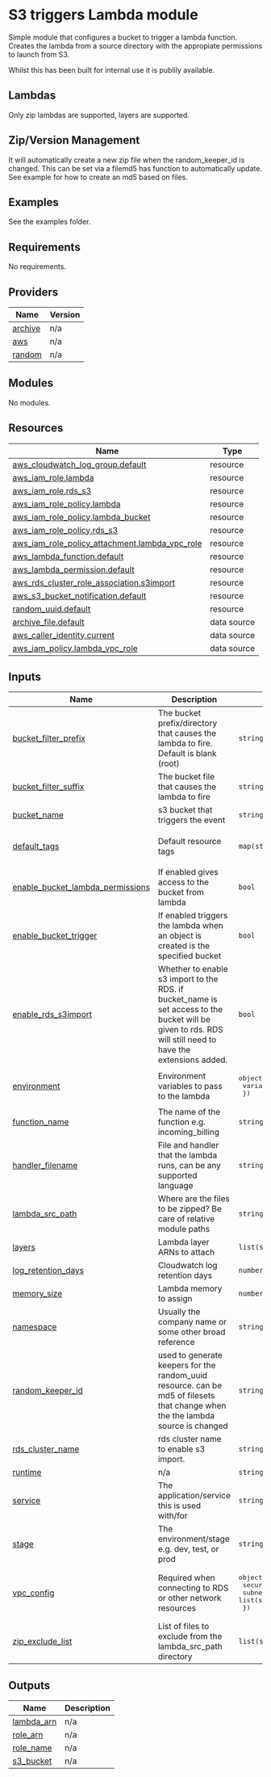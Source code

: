# S3 triggers Lambda module

Simple module that configures a bucket to trigger a lambda function. Creates the lambda from a source directory with the appropiate permissions to launch from S3.

Whilst this has been built for internal use it is publily available. 

## Lambdas
Only zip lambdas are supported, layers are supported. 

## Zip/Version Management
It will automatically create a new zip file when the random_keeper_id is changed. This can be set via a filemd5 has function to automatically update. See example for how to create an md5 based on files.


## Examples
See the examples folder.


<!-- BEGIN_TF_DOCS -->
## Requirements

No requirements.

## Providers

| Name | Version |
|------|---------|
| <a name="provider_archive"></a> [archive](#provider\_archive) | n/a |
| <a name="provider_aws"></a> [aws](#provider\_aws) | n/a |
| <a name="provider_random"></a> [random](#provider\_random) | n/a |

## Modules

No modules.

## Resources

| Name | Type |
|------|------|
| [aws_cloudwatch_log_group.default](https://registry.terraform.io/providers/hashicorp/aws/latest/docs/resources/cloudwatch_log_group) | resource |
| [aws_iam_role.lambda](https://registry.terraform.io/providers/hashicorp/aws/latest/docs/resources/iam_role) | resource |
| [aws_iam_role.rds_s3](https://registry.terraform.io/providers/hashicorp/aws/latest/docs/resources/iam_role) | resource |
| [aws_iam_role_policy.lambda](https://registry.terraform.io/providers/hashicorp/aws/latest/docs/resources/iam_role_policy) | resource |
| [aws_iam_role_policy.lambda_bucket](https://registry.terraform.io/providers/hashicorp/aws/latest/docs/resources/iam_role_policy) | resource |
| [aws_iam_role_policy.rds_s3](https://registry.terraform.io/providers/hashicorp/aws/latest/docs/resources/iam_role_policy) | resource |
| [aws_iam_role_policy_attachment.lambda_vpc_role](https://registry.terraform.io/providers/hashicorp/aws/latest/docs/resources/iam_role_policy_attachment) | resource |
| [aws_lambda_function.default](https://registry.terraform.io/providers/hashicorp/aws/latest/docs/resources/lambda_function) | resource |
| [aws_lambda_permission.default](https://registry.terraform.io/providers/hashicorp/aws/latest/docs/resources/lambda_permission) | resource |
| [aws_rds_cluster_role_association.s3import](https://registry.terraform.io/providers/hashicorp/aws/latest/docs/resources/rds_cluster_role_association) | resource |
| [aws_s3_bucket_notification.default](https://registry.terraform.io/providers/hashicorp/aws/latest/docs/resources/s3_bucket_notification) | resource |
| [random_uuid.default](https://registry.terraform.io/providers/hashicorp/random/latest/docs/resources/uuid) | resource |
| [archive_file.default](https://registry.terraform.io/providers/hashicorp/archive/latest/docs/data-sources/file) | data source |
| [aws_caller_identity.current](https://registry.terraform.io/providers/hashicorp/aws/latest/docs/data-sources/caller_identity) | data source |
| [aws_iam_policy.lambda_vpc_role](https://registry.terraform.io/providers/hashicorp/aws/latest/docs/data-sources/iam_policy) | data source |

## Inputs

| Name | Description | Type | Default | Required |
|------|-------------|------|---------|:--------:|
| <a name="input_bucket_filter_prefix"></a> [bucket\_filter\_prefix](#input\_bucket\_filter\_prefix) | The bucket prefix/directory that causes the lambda to fire. Default is blank (root) | `string` | `""` | no |
| <a name="input_bucket_filter_suffix"></a> [bucket\_filter\_suffix](#input\_bucket\_filter\_suffix) | The bucket file that causes the lambda to fire | `string` | `""` | no |
| <a name="input_bucket_name"></a> [bucket\_name](#input\_bucket\_name) | s3 bucket that triggers the event | `string` | n/a | yes |
| <a name="input_default_tags"></a> [default\_tags](#input\_default\_tags) | Default resource tags | `map(string)` | <pre>{<br>  "Terraform": "true"<br>}</pre> | no |
| <a name="input_enable_bucket_lambda_permissions"></a> [enable\_bucket\_lambda\_permissions](#input\_enable\_bucket\_lambda\_permissions) | If enabled gives access to the bucket from lambda | `bool` | `false` | no |
| <a name="input_enable_bucket_trigger"></a> [enable\_bucket\_trigger](#input\_enable\_bucket\_trigger) | If enabled triggers the lambda when an object is created is the specified bucket | `bool` | `false` | no |
| <a name="input_enable_rds_s3import"></a> [enable\_rds\_s3import](#input\_enable\_rds\_s3import) | Whether to enable s3 import to the RDS. if bucket\_name is set access to the bucket will be given to rds. RDS will still need to have the extensions added. | `bool` | `false` | no |
| <a name="input_environment"></a> [environment](#input\_environment) | Environment variables to pass to the lambda | <pre>object({<br>    variables = map(string)<br>  })</pre> | `null` | no |
| <a name="input_function_name"></a> [function\_name](#input\_function\_name) | The name of the function e.g. incoming\_billing | `string` | n/a | yes |
| <a name="input_handler_filename"></a> [handler\_filename](#input\_handler\_filename) | File and handler that the lambda runs, can be any supported language | `string` | `"index.js"` | no |
| <a name="input_lambda_src_path"></a> [lambda\_src\_path](#input\_lambda\_src\_path) | Where are the files to be zipped? Be care of relative module paths | `string` | `"../src/"` | no |
| <a name="input_layers"></a> [layers](#input\_layers) | Lambda layer ARNs to attach | `list(string)` | `[]` | no |
| <a name="input_log_retention_days"></a> [log\_retention\_days](#input\_log\_retention\_days) | Cloudwatch log retention days | `number` | `14` | no |
| <a name="input_memory_size"></a> [memory\_size](#input\_memory\_size) | Lambda memory to assign | `number` | `128` | no |
| <a name="input_namespace"></a> [namespace](#input\_namespace) | Usually the company name or some other broad reference | `string` | n/a | yes |
| <a name="input_random_keeper_id"></a> [random\_keeper\_id](#input\_random\_keeper\_id) | used to generate keepers for the random\_uuid resource. can be md5 of filesets that change when the the lambda source is changed | `string` | n/a | yes |
| <a name="input_rds_cluster_name"></a> [rds\_cluster\_name](#input\_rds\_cluster\_name) | rds cluster name to enable s3 import. | `string` | `""` | no |
| <a name="input_runtime"></a> [runtime](#input\_runtime) | n/a | `string` | `"python3.9"` | no |
| <a name="input_service"></a> [service](#input\_service) | The application/service this is used with/for | `string` | n/a | yes |
| <a name="input_stage"></a> [stage](#input\_stage) | The environment/stage e.g. dev, test, or  prod | `string` | n/a | yes |
| <a name="input_vpc_config"></a> [vpc\_config](#input\_vpc\_config) | Required when connecting to RDS or other network resources | <pre>object({<br>    security_group_ids = list(string)<br>    subnet_ids         = list(string)<br>  })</pre> | `null` | no |
| <a name="input_zip_exclude_list"></a> [zip\_exclude\_list](#input\_zip\_exclude\_list) | List of files to exclude from the lambda\_src\_path directory | `list(string)` | `[]` | no |

## Outputs

| Name | Description |
|------|-------------|
| <a name="output_lambda_arn"></a> [lambda\_arn](#output\_lambda\_arn) | n/a |
| <a name="output_role_arn"></a> [role\_arn](#output\_role\_arn) | n/a |
| <a name="output_role_name"></a> [role\_name](#output\_role\_name) | n/a |
| <a name="output_s3_bucket"></a> [s3\_bucket](#output\_s3\_bucket) | n/a |
<!-- END_TF_DOCS -->